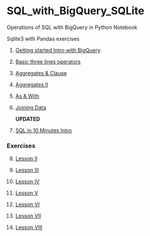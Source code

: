 # SQL_with_BigQuery_SQLite
Operations of SQL with BigQuery in Python Notebook

Sqlite3 with Pandas exercises
1. [Getting started Intro with BigQuery](https://github.com/xlyue92/Intro_SQL_with_BigQuery/blob/master/SQL%20with%20Bigquery.ipynb)

2. [Basic three lines operators](https://github.com/xlyue92/Intro_SQL_with_BigQuery/blob/master/select%20%26%20from%20%26%20where.ipynb)

3. [Aggregates & Clause](https://github.com/xlyue92/Intro_SQL_with_BigQuery/blob/master/Aggregates%20%26%20Clause.ipynb)

4. [Aggregates II](https://github.com/xlyue92/Intro_SQL_with_BigQuery/blob/master/Aggregates%20II.ipynb)

5. [As & With](https://github.com/xlyue92/Intro_SQL_with_BigQuery/blob/master/As%20%26%20With.ipynb)

6. [Joining Data](https://github.com/xlyue92/Intro_SQL_with_BigQuery/blob/master/Joining%20Data.ipynb)

    **UPDATED**
7. [SQL in 10 Minutes Intro](https://github.com/xlyue92/Intro_SQL_with_BigQuery/blob/master/SQL%20in%2010%20Minutes/sql%20in%2010%20minutes.ipynb)
### Exercises
8. [Lesson II](https://github.com/xlyue92/Intro_SQL_with_BigQuery/blob/master/SQL%20in%2010%20Minutes/Lesson%20II.ipynb)

9. [Lesson III](https://github.com/xlyue92/Intro_SQL_with_BigQuery/blob/master/SQL%20in%2010%20Minutes/Lesson%20III.ipynb)

10. [Lesson IV](https://github.com/xlyue92/Intro_SQL_with_BigQuery/blob/master/SQL%20in%2010%20Minutes/Lesson%20IV.ipynb)

11. [Lesson V](https://github.com/xlyue92/Intro_SQL_with_BigQuery/blob/master/SQL%20in%2010%20Minutes/Lesson%20V.ipynb)

12. [Lesson VI](https://github.com/xlyue92/Intro_SQL_with_BigQuery/blob/master/SQL%20in%2010%20Minutes/Lesson%20VI.ipynb)

13. [Lesson VII](https://github.com/xlyue92/SQL_with_BigQuery_SQLite/blob/master/SQL%20in%2010%20Minutes/Lesson%20VII.ipynb)

14. [Lesson VIII](https://github.com/xlyue92/SQL_with_BigQuery_SQLite/blob/master/SQL%20in%2010%20Minutes/Lesson%20VIII.ipynb)
